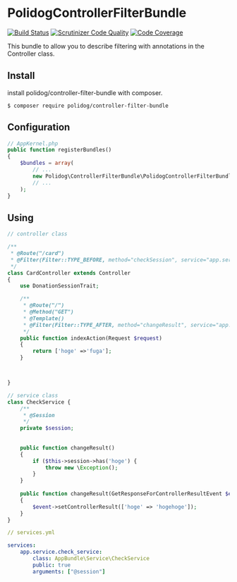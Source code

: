 # PolidogControllerFilterBundle

[![Build Status](https://travis-ci.org/polidog/ControllerFilterBundle.svg?branch=master)](https://travis-ci.org/polidog/ControllerFilterBundle)
[![Scrutinizer Code Quality](https://scrutinizer-ci.com/g/polidog/ControllerFilterBundle/badges/quality-score.png?b=master)](https://scrutinizer-ci.com/g/polidog/ControllerFilterBundle/?branch=master)
[![Code Coverage](https://scrutinizer-ci.com/g/polidog/ControllerFilterBundle/badges/coverage.png?b=master)](https://scrutinizer-ci.com/g/polidog/ControllerFilterBundle/?branch=master)

This bundle to allow you to describe filtering with annotations in the Controller class.

## Install
   
install polidog/controller-filter-bundle with composer.

```
$ composer require polidog/controller-filter-bundle
```

## Configuration

```php
// AppKernel.php
public function registerBundles()
{
    $bundles = array(
        // ...
        new Polidog\ControllerFilterBundle\PolidogControllerFilterBundle(),
        // ...
    );
}
```

## Using

```php
// controller class

/**
 * @Route("/card")
 * @Filter(Filter::TYPE_BEFORE, method="checkSession", service="app.service.check_service")
 */
class CardController extends Controller
{
    use DonationSessionTrait;

    /**
     * @Route("/")
     * @Method("GET")
     * @Template()
     * @Filter(Filter::TYPE_AFTER, method="changeResult", service="app.service.check_service")
     */
    public function indexAction(Request $request)
    {
        return ['hoge' =>'fuga'];
    }



}

```

```php
// service class
class CheckService {
    /** 
     * @Session
     */
    private $session;
    
    
    public function changeResult()
    {
        if ($this->session->has('hoge') {
            throw new \Exception();
        }
    }
    
    public function changeResult(GetResponseForControllerResultEvent $event)
    {
        $event->setControllerResult(['hoge' => 'hogehoge']);
    }    
}

```

```yaml
// services.yml

services:
    app.service.check_service:
        class: AppBundle\Service\CheckService
        public: true
        arguments: ["@session"]

```

